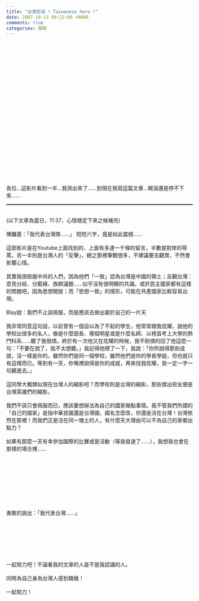 ```yaml
---
title: "台灣加油 ! Taiwanese hero !"
date: 2007-10-13 00:22:00 +0800
comments: true
categories: 閒聊
---
```


 <object width="425" height="350"><param name="movie" value="http://www.youtube.com/v/DQqkKzxuQG8" /><param name="wmode" value="transparent" /><embed width="425" height="350" src="http://www.youtube.com/v/DQqkKzxuQG8" type="application/x-shockwave-flash" wmode="transparent"></embed></object><br /><br /><br />各位...這影片看到一半...我哭出來了......到現在我寫這篇文章...眼淚還是停不下來......<br /><hr style="width: 100%; height: 2px;" /><br />(以下文章為當日，11:37，心情穩定下來之候補充)<br /><br />陳鏞基：「我代表台灣隊......」 短短六字，竟是如此震撼......<br /><br />這部影片是在Youtube上面找到的，上面有多達一千條的留言，半數是對岸的辱罵，另一半則是台灣人的「反擊」，總之那裡筆戰很多，不建議要去觀賞，不然會影響心情。<br /><br />其實我很佩服中共的人們，因為他們「一致」認為台灣是中國的領土；反觀台灣：意見分歧、分藍綠、族群議題......似乎沒有很明顯的共識。或許民主國家都有這樣的問題吧，因為思想開放；而「思想一致」的情形，可能在共產國家比較容易出現。<br /><br />Blay說：我們不止該佩服，而是應該去做出屬於自己的一片天<br /><br />我非常同意這句話，以前曾有一個自以為了不起的學生，他常常跟我炫耀，說他的學校出很多的名人，像是什麼部長、哪個明星或是什麼名師、以榜首考上大學的熱門科系......聽了我很煩。終於有一次他又在炫耀的時候，我不耐煩的回了他這麼一句：「不要在說了，我不太想聽。」我記得他楞了一下，我說：「你所說得那些成就，沒一樣是你的。雖然你們是同一個學校，雖然他們是你的學長學姐，但也就只有這樣而已。等到有一天，你嘴裡說得是你的成就，再來找我炫耀，我一定一字一句聽進去。」<br /><br />這同學大概類似現在台灣人的縮影吧？而學校則是台灣的縮影，那些傑出校友便是台灣英雄們的縮影。<br /><br />我們不該只會佩服而已，應該要想辦法為自己的國家做點事情。我不管我們所謂的「自己的國家」是指中華民國還是台灣國，國名怎麼改，你還是活在台灣！台灣依然在那裡！而我們正是活在同一塊土的人，有什麼天大理由可以不為自己的家鄉出點力？<br /><br />如果有那麼一天有幸參加國際的比賽或是活動（等我發達了......），我想我也會在那樣的場合裡......<br /><br /><br /><br /><br /><br /><br /><br /><br /><br />勇敢的說出：「我代表台灣......」<br /><br /><br /><br /><br /><br /><br /><br />一起努力吧！不論看我的文章的人是不是我認識的人。<br /><br />同時為自己身為台灣人感到驕傲！<br /><br />一起努力！<br />
